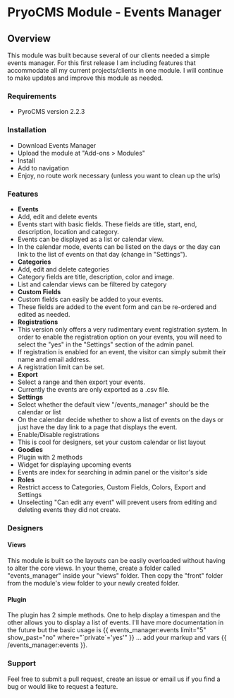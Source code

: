 # PryoCMS Module - Events Manager

## Overview

This module was built because several of our clients needed a simple events manager. For this first release I am including features that accommodate all my current projects/clients in one module. I will continue to make updates and improve this module as needed.

### Requirements

* PyroCMS version 2.2.3

### Installation

* Download Events Manager
* Upload the module at "Add-ons > Modules"
* Install
* Add to navigation
* Enjoy, no route work necessary (unless you want to clean up the urls)

### Features

* __Events__
 * Add, edit and delete events
 * Events start with basic fields. These fields are title, start, end, description, location and category.
 * Events can be displayed as a list or calendar view.
 * In the calendar mode, events can be listed on the days or the day can link to the list of events on that day (change in "Settings").
* __Categories__
 * Add, edit and delete categories
 * Category fields are title, description, color and image.
 * List and calendar views can be filtered by category
* __Custom Fields__
 * Custom fields can easily be added to your events.
 * These fields are added to the event form and can be re-ordered and edited as needed.
* __Registrations__
 * This version only offers a very rudimentary event registration system. In order to enable the registration option on your events, you will need to select the "yes" in the "Settings" section of the admin panel.
 * If registration is enabled for an event, the visitor can simply submit their name and email address.
 * A registration limit can be set.
* __Export__
 * Select a range and then export your events.
 * Currently the events are only exported as a .csv file.
* __Settings__
 * Select whether the default view "/events_manager" should be the calendar or list
 * On the calendar decide whether to show a list of events on the days or just have the day link to a page that displays the event.
 * Enable/Disable registrations
 * This is cool for designers, set your custom calendar or list layout
* __Goodies__
 * Plugin with 2 methods
 * Widget for displaying upcoming events
 * Events are index for searching in admin panel or the visitor's side
* __Roles__
 * Restrict access to Categories, Custom Fields, Colors, Export and Settings
 * Unselecting "Can edit any event" will prevent users from editing and deleting events they did not create.

### Designers

#### Views

This module is built so the layouts can be easily overloaded without having to alter the core views. In your theme, create a folder called "events_manager" inside your "views" folder. Then copy the "front" folder from the module's view folder to your newly created folder.

#### Plugin

The plugin has 2 simple methods. One to help display a timespan and the other allows you to display a list of events. I'll have more documentation in the future but the basic usage is {{ events_manager:events limit="5" show_past="no" where="\`private\`='yes'" }} ... add your markup and vars {{ /events_manager:events }}.

### Support

Feel free to submit a pull request, create an issue or email us if you find a bug or would like to request a feature.